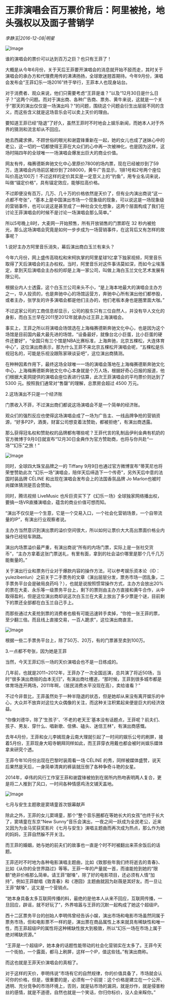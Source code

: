 # 王菲演唱会百万票价背后：阿里被抢，地头强权以及面子营销学

*李静玉|2016-12-08|明星*

![Image](http://static.ylzbl.com/uploads/ueditor/php/upload/image/20170725/1500975862391885.jpeg)

谁的演唱会的票价可以达到百万之巨？也只有王菲了！

大概是从今年6月份，关于天后王菲要开演唱会的消息就开始不胫而走，其时关于演唱会的承办方和代理费用传的沸沸扬扬，全球歌迷翘首期待。今年9月份，演唱会发布会“王菲幻乐一场2016”终于举行，王菲本人也现身站台。

对于消费者、观众来说，他们只需要考虑“王菲是谁？”以及“12月30日是什么日子？”这两个问题。而对于演出商、各种广告商、票务、黄牛来说，这就是一个关于“那天的演出仅仅是一场演出吗？”的问题，围绕这个问题会衍生出层层不同的含义，而这些含义就是这场音乐会可以卖上天价的理由。

要知道王菲已经“隐退”了好久，虽然王菲时不时地会上娱乐新闻，而她本人对于外界的猜测和流言却从不回应。

她去西藏求佛，不顾世俗的眼光和谢霆锋重新在一起，她的女儿也成了迷妹心中的老公，这一切的一切都使得王菲在大众们的心中再一次被神化，也是因为这样，这场时隔四年的全球唯一一场演唱会爆发出巨大的商业价值。

网友有传，梅赛德斯奔驰文化中心里原价7800的场内票，现在已经被炒到了59万，连演唱会内场前区被炒到了288000，黄牛广告显示，1排1号和2号两个座位叫价高达100万！不过这样的定价其实是一定意义上的“钓鱼”，用专业名词来说，叫做“锚定价格”，具有锚定效应，能够拉高价格。

不过即便没有百万，几万、几十万的价格依然是天价了，但有业内演出商说“这一点都不夸张”，“基本上是中国演出市场一个现象级的现象，可以说这是一场现象级的营销事件，也可以说这是甚至成了一种社会文化想象，这两个层面构成了我们在讨论王菲演唱会的时候不是讨论一场演唱会那么简单。”

所以5号晚上8时，大麦网一开始预售，所有开放销售的门票即在 32 秒内被抢光，那么这场演唱会究竟是如何一步步成为一场营销事件，在这背后又有怎样的故事呢？

1.说好主办方阿里音乐消失，幕后演出商白玉兰有来头？

今年六月份，网上盛传高晓松和宋柯执掌的阿里星球1亿拿下独家视频，阿里音乐取得了天后演唱会的主办权权。当时，阿里音乐对这件事讳莫如深，而如今尘埃落定，拿到天后演唱会主办权的却是上海一家公司，叫做上海白玉兰文化艺术发展有限公司。

根据业内人士透露，这个白玉兰公司来头不小，“是上海本地最大的演唱会主办方之一，华人投资的，也是奔驰中心的场馆运营方，奔驰中心所有演出他们都参股，或者主办，张学友的许多演唱会都是他们主办的，他们老板本身也是圈里面大咖。”

不过这家公司的工商信息却显示，公司的股东只有三位自然人，并没有华人文化的身影，而白玉兰早在2011至2012年就承办过王菲上海演唱会。

事实上，王菲之所以将演唱会场馆选在上海梅赛德斯奔驰文化中心，也是因为这个场馆是目前国内最大最先进的场馆，“设备最好，就像台北小巨蛋，比小巨蛋的硬件还要好”，“全国只有三个馆是NBA比赛标准，上海奔驰，北京五棵松，大连体育中心”，这位演出商表示，那为什么王菲不来北京五棵松开演唱会呢，“五棵松是乐视冠名的，可能是乐视没跟陈家瑛谈妥吧”，这位演出商猜测。

在种种因素作用下，最终这场全球唯一一场的演唱会落地在上海梅赛德斯奔驰文化中心，上海梅赛德斯奔驰文化中心本身就是个万人场，根据好奇心日报的报道，他们根据大麦网提供的演唱会座位表进行估算，此次王菲演唱会的平均票价则达到了 5300 元。按照我们通常对“售罄”的理解，总票房会超过 4500 万元。

2.这场演出不只是一个经济账

门票收入不菲，不过演出商们都说这场演唱会不是一个简单的经济账。

观众们的强烈反应也使得这场演唱会成了一场为广告主、一线品牌争抢的营销资源，“好多P2P，酒类，财富公司想变着法赞助，都被拒绝”，有演出商透露。

那么获得冠名权和赞助权的品牌都有哪些呢？王菲代言的乳制品伊利金典有机奶的官方微博于9月0日就宣布“12月30日金典作为官方赞助商，也将与你共赴“一场”“幻乐”之旅！”

![Image](http://p3.pstatp.com/large/2ee3000131285c495d1b)

同时，全球四大珠宝品牌之一的 Tiffany 9月9日也通过官方微博宣布“蒂芙尼也将荣誉赞助此次 “幻乐一场”演唱会，陪伴天后缔造下一个传奇”，另外天后中意的法国时装品牌 CÉLINE 和出现在演唱会发布会上的法国香氛品牌 Jo Marlon也被时尚媒体猜测是否会赞助。

同时，腾讯视频 LiveMusic 也斥巨资买下了《幻乐一场》全球独家网络播出权，要搞一场VR直播演唱会，蕴含的商业价值可想而知。

“演出不仅仅是一个生意，它是一个交易入口，一个社会化营销场景，一个自带流量的IP”，有演出行业观察者说。

主办方当然意识到演出票的溢价空间很大，所以如何让票价大大高出票面价格业内操作已经轻车熟路。

演出内场票溢价最严重，有演出商说“所有的内场门票，实际上是一张社交货币”，“主办方拿着这张门票送礼，有里有面，拿到的社会溢价哪里是那个几千几万能衡量的。”

关于演出行业和票务行业对于爆款内容的操作方法，可以参考娱乐资本论（ID：yulezibenlun）之前关于二手票务的文章（演出层层分发，票务市场一团乱象，二手票务平台会是破局良药吗？），也就是说按照惯常操作方式，主办方会放出20%的票在大麦、永乐等一级票务平台上，剩下的票则由主办方直接和黄牛合作，从中取得盈利，但是这位演出商却说这次白玉兰在大麦上放出了多少票是个谜，目前剩下的票还全部都在白玉兰自己手上。

而那些通过大麦抢到票的消费者也极有可能迅速转手卖掉，“你抢一张王菲的票，至少翻三倍。而且线上直接交易，一百人跪求”，这位演出商直言。

![Image](http://p3.pstatp.com/large/31c5000107ac6639c52b)

根据一些二手票务平台上，除了50万、20万，有的门票甚至卖到100万。

3.一点都不夸张，因为她是王菲

当然，今天王菲幻乐一场的天价演唱会也不是一日练成的。

几年前，也就是2011~2012年，王菲办了一次全国巡演，总共演了将近50场，当时“很多演出商赔的血本无归”，有演出商吐槽道，“那时候，王菲到很多城市都是体育场连开两场，2011年啊，（居民消费水平没现在高），卖给谁看？”

不过今非昔比，王菲虽然处于一种半隐退的状态，但是她却从来没有离开娱乐的中心，大众并不放弃对这位大众偶像的关注，而这种关注积累起来便是巨大的经济效益。

“你像刘德华，除了‘生孩子’、‘不老的老天王’基本没有话题点，王菲呢？前夫们、孩子、男友、穿什么、唱新歌、信佛、磕头、迷信王林”，有演出商感慨。

去年4月份，王菲和女儿李嫣现身云南大理就引起了一时间的娱乐公号的刷屏，接着5月份，王菲现身大昭寺朝拜同样如此，而王菲穿衣用戴也都会被时尚娱乐媒体拿来研究个透。

王菲今年10月份出现在巴黎时装周看一场 CÉLINE 的秀，同样被媒体盛赞，说天后果然是天后，一身简单清爽的裤装就压倒了各种争奇斗艳的女星。

2014年，卓伟的风行工作室王菲和谢霆锋被拍到在居所内热吻表明两人复合，更是将二人推到了风口，一时间各种情感鸡汤文铺天盖地。

![Image](http://p1.pstatp.com/large/31c6000105e5988c9d76)

七月与安生主题歌是窦靖童首次银幕献声

除此之外，王菲的女儿窦靖童，那个“整个音乐圈都在等她长大的女孩”也终于长大了，窦靖童在东京“New Sunny”音乐会演出，一夜之间一跃成为全民老公，近来又因为为金马奖获奖影片《七月与安生》演唱主题曲而再次成为热点，那么作为她的妈妈，王菲自然躲不开关注。

而王菲的婚姻，她与她的前夫们的故事也一直是个时不时被翻出来茶余饭后的话题。

王菲还时不时地为各种电影演唱主题曲，比如《致那些年我们终将逝去的青春》、比如《从你的全世界路过》等等。王菲一年的产量就一首，而谁能抢到她的“限额”绝非价格那么简单。请王菲“献嗓”，除了好的电影项目，还必须有人情“加持”，例如王菲献唱《致青春》和《港囧》主题曲就因为赵薇是其好友。而一旦让王菲“献嗓”，这又是一个营销点。

“她本身具备太多互联网传播的料，最绝的是他本人从来不回应，互联网传播，一旦回应，辟谣，就不好玩了”，外界喧嚣与王菲的沉默一起构成了她这个超级IP。

西十二区票务平台的创始人李明伟曾经告诉小娱，演出市场和电影市场虽然同属于票务市场，但和电影票不一样的是，演出票在商品属性上本来就具有稀缺性和唯一性，而王菲超级IP的属性将这种稀缺性放大到极致，所以“幻乐一场在市场上属于绝对稀缺资源。”

“王菲是一个超级IP，她本身的话题性能带动的社会化营销实在太多了。王菲今天一个街拍，一个露面，都马上刷屏，这样一个IP，值这些钱。”有演出商称。

而这也就是王菲天价演唱会的真相了。

对于这样的天价，李明伟说“市场有它的自然规律，你的价值具备了，市场就会认可你的价格，但是，很重要的是，必须有一个前提：这个价格是建立在一个公开、透明、充分竞争的市场环境上，否则，就是钻市场的漏洞，就是炒作，就是侵害粉丝的感情，就是不道德，自然也就是一个笑话，你归你标价，没人会来睬你。”

